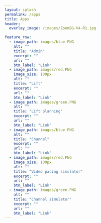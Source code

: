 ```yaml
---
layout: splash
permalink: /apps
title: Apps
header:
  overlay_image: /images/ZoomBG-V4-R1.jpg

feature_row:
  - image_path: images/blue.PNG
    alt: ""
    title: "Admin"
    excerpt: ""
    url: ""
    btn_label: "Link"
  - image_path: images/red.PNG
    image_size: 100px
    alt: ""
    title: "Lift"
    excerpt: ""
    url: ""
    btn_label: "Link"
  - image_path: images/green.PNG
    alt: ""
    title: "Lift planning"
    excerpt: ""
    url: ""
    btn_label: "Link"
  - image_path: images/blue.PNG
    alt: ""
    title: "Channel"
    excerpt: ""
    url: ""
    btn_label: "Link"
  - image_path: images/red.PNG
    image_size: 100px
    alt: ""
    title: "Video pacing simulator"
    excerpt: ""
    url: ""
    btn_label: "Link"
  - image_path: images/green.PNG
    alt: ""
    title: "Channel simulator"
    excerpt: ""
    url: ""
    btn_label: "Link"
---
```

